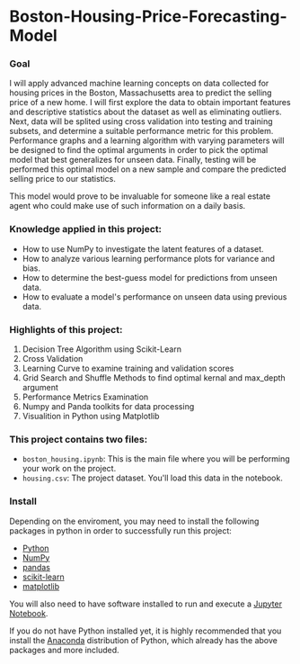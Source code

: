 # Boston-Housing-Price-Forecasting-Model

### Goal
I will apply advanced machine learning concepts on data collected for housing prices in the Boston, Massachusetts area to predict the selling price of a new home. I will first explore the data to obtain important features and descriptive statistics about the dataset as well as eliminating outliers. Next, data will be splited using cross validation into testing and training subsets, and determine a suitable performance metric for this problem. Performance graphs and a learning algorithm with varying parameters will be designed to find the optimal arguments in order to pick the optimal model that best generalizes for unseen data. Finally, testing will be performed this optimal model on a new sample and compare the predicted selling price to our statistics.
 
This model would prove to be invaluable for someone like a real estate agent who could make use of such information on a daily basis.

### Knowledge applied in this project:
- How to use NumPy to investigate the latent features of a dataset.
- How to analyze various learning performance plots for variance and bias.
- How to determine the best-guess model for predictions from unseen data.
- How to evaluate a model's performance on unseen data using previous data.

### Highlights of this project:
1. Decision Tree Algorithm using Scikit-Learn
2. Cross Validation
3. Learning Curve to examine training and validation scores
4. Grid Search and Shuffle Methods to find optimal kernal and max_depth argument
5. Performance Metrics Examination
6. Numpy and Panda toolkits for data processing
7. Visualition in Python using Matplotlib

### This project contains two files:

- `boston_housing.ipynb`: This is the main file where you will be performing your work on the project.
- `housing.csv`: The project dataset. You'll load this data in the notebook.


### Install

Depending on the enviroment, you may need to install the following packages in python in order to successfully run this project:

- [Python](https://www.python.org/download/releases/3.0/)
- [NumPy](http://www.numpy.org/)
- [pandas](http://pandas.pydata.org/)
- [scikit-learn](http://scikit-learn.org/stable/)
- [matplotlib](http://matplotlib.org/)

You will also need to have software installed to run and execute a [Jupyter Notebook](http://ipython.org/notebook.html).

If you do not have Python installed yet, it is highly recommended that you install the [Anaconda](http://continuum.io/downloads) distribution of Python, which already has the above packages and more included. 

